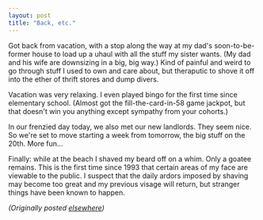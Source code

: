 ```yaml
---
layout: post
title: "Back, etc."
---
```




<p>Got back from vacation, with a stop along the way at my dad's soon-to-be-former house to load up a uhaul with all the stuff my sister wants. (My dad and his wife are downsizing in a big, big way.) Kind of painful and weird to go through stuff I used to own and care about, but theraputic to shove it off into the ether of thrift stores and dump divers.</p>

<p>Vacation was very relaxing. I even played bingo for the first time since elementary school. (Almost got the fill-the-card-in-58 game jackpot, but that doesn't win you anything except sympathy from your cohorts.)</p>

<p>In our frenzied day today, we also met our new landlords. They seem nice. So we're set to move starting a week from tomorrow, the big stuff on the 20th. More fun...</p>

<p>Finally: while at the beach I shaved my beard off on a whim. Only a goatee remains. This is the first time since 1993 that certain areas of my face are viewable to the public. I suspect that the daily ardors imposed by shaving may become too great and my previous visage will return, but stranger things have been known to happen. </p>

<p>
<p><em>(Originally posted <a href="http://use.perl.org/~lachoy/journal/6211">elsewhere</a>)</em></p>


